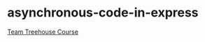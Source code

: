 # asynchronous-code-in-express

[Team Treehouse Course](https://teamtreehouse.com/library/asynchronous-code-in-express)


